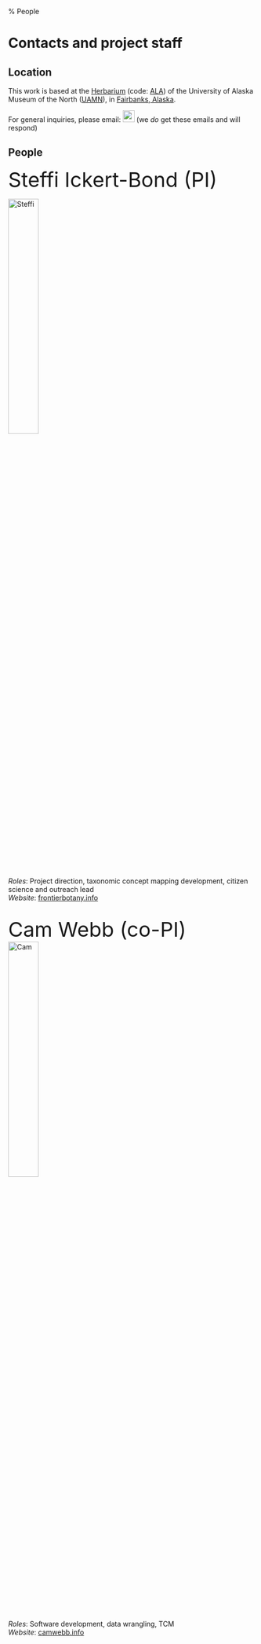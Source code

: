 % People

# Contacts and project staff

## Location

This work is based at the
[Herbarium](https://www.uaf.edu/museum/collections/herb/) (code:
[ALA](http://sweetgum.nybg.org/science/ih/herbarium_details.php?irn=126584))
of the University of Alaska Museum of the North
([UAMN](https://www.uaf.edu/museum/)), in
[Fairbanks, Alaska](https://www.google.com/maps/@64.8268482,-147.6138338,7z).

For general inquiries, please email: <img src="../img/info.png"
style="height:1.5rem;"/> (we _do_ get these emails and will respond)

## People

<span style="font-size: 2.6rem; font-weight: 400;">Steffi Ickert-Bond (PI)<span>

<img src="../img/steffi.jpg" alt="Steffi" width="35%"/><a name="steffi"></a>

_Roles_: Project direction, taxonomic concept mapping development, citizen science and outreach lead <br/>
_Website_: [frontierbotany.info](http://www.frontierbotany.info/people/faculty/)

<br/>
<span style="font-size: 2.6rem; font-weight: 400;">Cam Webb (co-PI)</span><a name="cam"></a>

<img src="../img/cam.jpg" alt="Cam" width="35%"/>

_Roles_: Software development, data wrangling, TCM<br/>
_Website_: [camwebb.info](http://camwebb.info)

